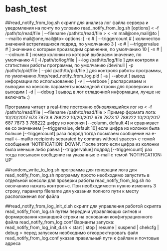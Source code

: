 # bash_test
##read_notify_from_log.sh
скрипт для анализа лог файла сервера и уведомления на почту по условию
read_notify_from_log.sh [options] < -f /path/to/read/file | --filename /path/to/read/file > < -m mail@one,mail@to | --mailto mail@one,mail@to>
options:
  [ -c # | --triggercount # ] количество значений встретившихся подряд, по умолчанию 3
  [ -x # | --triggervalue # ] значение с которым производим сравнение, по умолчанию 10
  [ -n # | --colnum # ] номер колонки из которой выбираем значение, по умолчанию 4
  [ -l /path/to/log/file | --log /path/to/log/file ] для контроля и статистики работы программы, по умолчанию /dev/null
  [ -p /path/to/pid/file | --pid /path/to/pid/file ] для контроля работы программы, по умолчанию /tmp/read_notify_from_log.pid
  [ -a | --about ] вывод информации по использованию
  [ -v | --verbose ] распарсиваем и выводим на консоль параменты командной строки для проверкии и выходим
  [ -d | --debug ] вывод в лог отладочной информации, лучше не включать :)

Программа читает в real-time постоянно обновляжшийся лог из < -f /path/to/read/file | --filename /path/to/read/file >
Пример формата лога:
  10/20/2017   673   7873   8     788222
  10/20/2017   679   7873   17    788222
  10/20/2017   687   7873   3     788222
цифру из колонки [--column, default 4] и сравнивает ее со значением [--triggervalue, default 10]
если цифра из колонки была больше [--triggercount] раза подряд тогда посылаем
сообщение на e-mail <--mailto recipients separated by commas without spaces>
с темой сообщения 'NOTIFICATION: DOWN'. После этого если цифра из колонки была меньше либо равна [--triggervalue]
подряд [--triggercount] раз тогда посылаем сообщение на указанные e-mail с темой 'NOTIFICATION: UP'

##random_write_to_log.sh
программа для генерации лога для read_notify_from_log.sh
программу просто необходимо запустить в отдельной консоли для проверки работы read_notify_from_log.sh по окончанию
нажать контрол+с. При необходимости нужно изменить 3 строку, параметр filename для указания полного пути к месту 
расположения лог файла

##read_notify_from_log_init_d.sh 
скрипт для управления работой скрипта read_notify_from_log.sh путем передачи
управляющих сигнов и формирования командной строки на основании конфигурационного файла read_notify_from_log.conf
Варианты запуска:
read_notify_from_log_init_d.sh < start | stop | resume | suspend | chekcfg | debug >
перед запуском необходимо откорректировать файл read_notify_from_log.conf указав правильный пути к файлам и 
почтовые адреса 